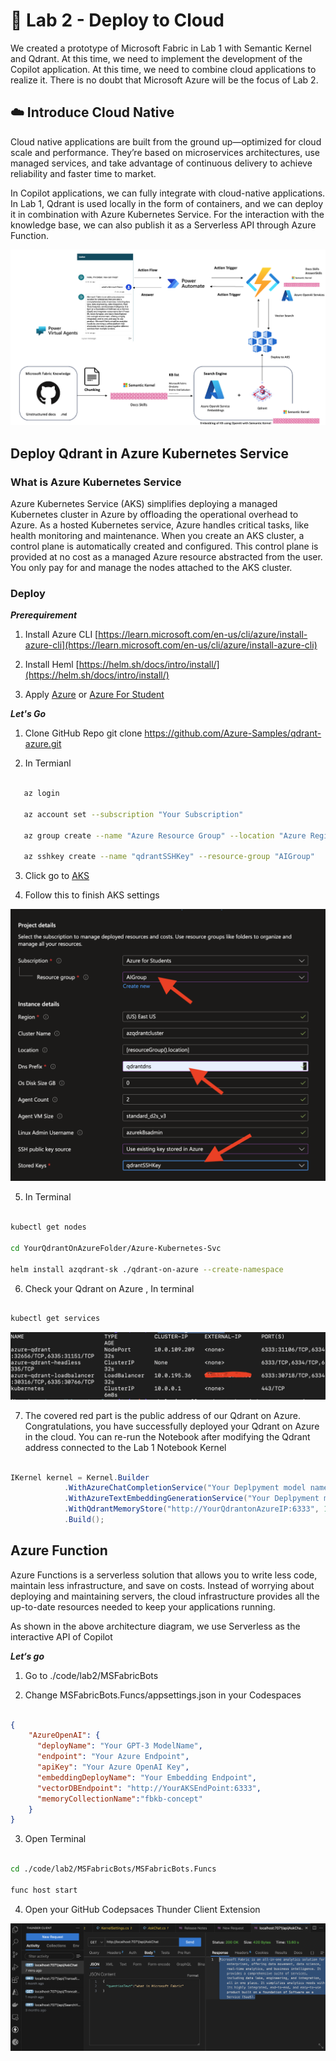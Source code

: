 # **🧪  Lab 2 - Deploy to Cloud**

We created a prototype of Microsoft Fabric in Lab 1 with Semantic Kernel and Qdrant. At this time, we need to implement the development of the Copilot application. At this time, we need to combine cloud applications to realize it. There is no doubt that Microsoft Azure will be the focus of Lab 2.

## **☁️ Introduce Cloud Native**

Cloud native applications are built from the ground up—optimized for cloud scale and performance. They’re based on microservices architectures, use managed services, and take advantage of continuous delivery to achieve reliability and faster time to market.

In Copilot applications, we can fully integrate with cloud-native applications. In Lab 1, Qdrant is used locally in the form of containers, and we can deploy it in combination with Azure Kubernetes Service. For the interaction with the knowledge base, we can also publish it as a Serverless API through Azure Function.


![statck](../../imgs/intro/stack.png)

## **Deploy Qdrant in Azure Kubernetes Service**

### **What is Azure Kubernetes Service**

Azure Kubernetes Service (AKS) simplifies deploying a managed Kubernetes cluster in Azure by offloading the operational overhead to Azure. As a hosted Kubernetes service, Azure handles critical tasks, like health monitoring and maintenance. When you create an AKS cluster, a control plane is automatically created and configured. This control plane is provided at no cost as a managed Azure resource abstracted from the user. You only pay for and manage the nodes attached to the AKS cluster.

### **Deploy**

***Prerequirement***

1. Install Azure CLI [https://learn.microsoft.com/en-us/cli/azure/install-azure-cli](https://learn.microsoft.com/en-us/cli/azure/install-azure-cli)

2. Install Heml [https://helm.sh/docs/intro/install/](https://helm.sh/docs/intro/install/)

3. Apply [Azure](https://azure.com/free)  or [Azure For Student](https://aka.ms/studentgetazure)


***Let's Go***

1. Clone GitHub Repo git clone https://github.com/Azure-Samples/qdrant-azure.git

2. In Termianl 

```bash
   
   az login

   az account set --subscription "Your Subscription"

   az group create --name "Azure Resource Group" --location "Azure Region"

   az sshkey create --name "qdrantSSHKey" --resource-group "AIGroup"

```

3. Click go to [AKS](https://portal.azure.com/#create/Microsoft.Template/uri/https%3A%2F%2Fraw.githubusercontent.com%2FAzure-Samples%2Fqdrant-azure%2Fmain%2FAzure-Kubernetes-Svc%2Faks-arm-deploy.json)

4. Follow this to finish AKS settings

![AKS](../../imgs/lab2/AKS.png)


5. In Terminal


```bash

kubectl get nodes

cd YourQdrantOnAzureFolder/Azure-Kubernetes-Svc

helm install azqdrant-sk ./qdrant-on-azure --create-namespace

```

6. Check your Qdrant on Azure , In terminal


```bash

kubectl get services

```

![AKS](../../imgs/lab2/qdrant.png)

7. The covered red part is the public address of our Qdrant on Azure. Congratulations, you have successfully deployed your Qdrant on Azure in the cloud. You can re-run the Notebook after modifying the Qdrant address connected to the Lab 1 Notebook Kernel


```csharp

IKernel kernel = Kernel.Builder
            .WithAzureChatCompletionService("Your Deplpyment model name", "Azure OpenAI Endpoint", "Azure OpenAI Key")
            .WithAzureTextEmbeddingGenerationService("Your Deplpyment model name", "Azure OpenAI Endpoint", "Azure OpenAI Key")
            .WithQdrantMemoryStore("http://YourQdrantonAzureIP:6333", 1536)
            .Build();

```


## **Azure Function**

Azure Functions is a serverless solution that allows you to write less code, maintain less infrastructure, and save on costs. Instead of worrying about deploying and maintaining servers, the cloud infrastructure provides all the up-to-date resources needed to keep your applications running.

As shown in the above architecture diagram, we use Serverless as the interactive API of Copilot

***Let‘s go***

1. Go to ./code/lab2/MSFabricBots

2. Change MSFabricBots.Funcs/appsettings.json in your Codespaces

```json

{
    "AzureOpenAI": {
      "deployName": "Your GPT-3 ModelName",
      "endpoint": "Your Azure Endpoint",
      "apiKey": "Your Azure OpenAI Key",
      "embeddingDeployName": "Your Embedding Endpoint",
      "vectorDBEndpoint": "http://YourAKSEndPoint:6333",
      "memoryCollectionName":"fbkb-concept"
    }
}

```

3. Open Terminal 


```bash

cd ./code/lab2/MSFabricBots/MSFabricBots.Funcs

func host start

```

4. Open your GitHub Codepsaces Thunder Client Extension 

![Run1](../../imgs/lab2/run1.png)





 







